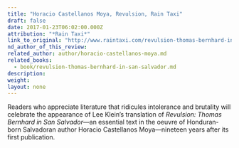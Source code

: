```yaml
---
title: "Horacio Castellanos Moya, Revulsion, Rain Taxi"
draft: false
date: 2017-01-23T06:02:00.000Z
attribution: "*Rain Taxi*"
link_to_original: "http://www.raintaxi.com/revulsion-thomas-bernhard-in-san-salvador/"
nd_author_of_this_review:
related_author: author/horacio-castellanos-moya.md
related_books:
  - book/revulsion-thomas-bernhard-in-san-salvador.md
description:
weight:
layout: none
---
```

Readers who appreciate literature that ridicules intolerance and brutality will celebrate the appearance of Lee Klein’s translation of *Revulsion: Thomas Bernhard in San Salvador*—an essential text in the oeuvre of Honduran-born Salvadoran author Horacio Castellanos Moya—nineteen years after its first publication.

